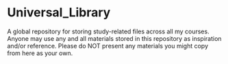 # Universal_Library
A global repository for storing study-related files across all my courses.
Anyone may use any and all materials stored in this repository as inspiration and/or reference.
Please do NOT present any materials you might copy from here as your own.
